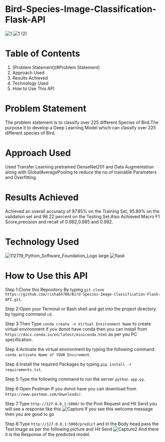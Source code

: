 # Bird-Species-Image-Classification-Flask-API

![1](https://user-images.githubusercontent.com/37527532/91639835-eafffd00-ea36-11ea-99b6-f314e1b44024.jpg)
![1 (2)](https://user-images.githubusercontent.com/37527532/91639838-ee938400-ea36-11ea-80c8-40dac4a9a049.jpg)

# Table of Contents
1. [Problem Statement](#Problem Statement)
2. Approach Used
3. Results Achieved
4. Technology Used
5. How to Use This API

# Problem Statement
The problem statement is to classify over 225 different Species of Bird.The purpose it to develop a Deep Learning Model which can classify over 225 different species of Bird.

# Approach Used
Used Transfer Learning pretrained DenseNet201 and Data Augmentation along with GlobalAveragePooling to reduce the no.of trainable Parameters and Overfitting.

# Results Achieved
Achieved an overall accuracy of 97.85% on the Training Set, 95.89% on the validation set and 98.22 percent on the Testing Set.Also Achieved Macro F1 Score,precision and recall of 0.982,0.985 and 0.982.

# Technology Used
![112719_Python_Software_Foundation_Logo large](https://user-images.githubusercontent.com/37527532/91639130-21874900-ea32-11ea-8c44-b7c20a76452c.jpg)
![flask](https://user-images.githubusercontent.com/37527532/91639099-c2293900-ea31-11ea-9b8e-6a4309abc1df.png)

# How to Use this API
Step 1:Clone this Repository By typing ```git clone https://github.com/rishabh706/Bird-Species-Image-Classification-Flask-API.git```.

Step 2:Open your Terminal or Bash shell and get into the project directory by typing command ```cd```.

Step 3:Then Type ```conda create -n Virtual Environment Name``` to create virtual environment if you donot have conda then you can install from ```https://docs.conda.io/en/latest/miniconda.html``` as per you PC specification.

Step 4:Activate the virtual environment by typing the following command ```conda activate Name of YOUR Enviroment```.

Step 4:Install the required Packages by typing ```pip install -r requirements.txt```.

Step 5:Type the following command to run the server ```python app.py```.

Step 6:Open Postman If you donot have you can download from ```https://www.postman.com/downloads/```.

Step 7:Type  ```http://127.0.0.1:5000/``` to the Post Request and Hit Send you will see a response like this
![Capture](https://user-images.githubusercontent.com/37527532/91639684-f0107c80-ea35-11ea-97e1-a37798ab62e3.JPG)
If you see this welcome message then you are good to go

Step 8:Type ```http://127.0.0.1:5000/predict``` and in the Body head pass the Test Image as per the following picture and Hit Send
![Capture2](https://user-images.githubusercontent.com/37527532/91639686-f141a980-ea35-11ea-9f5f-73003c346bf3.JPG)
And there it is the Response of the predicted model.

